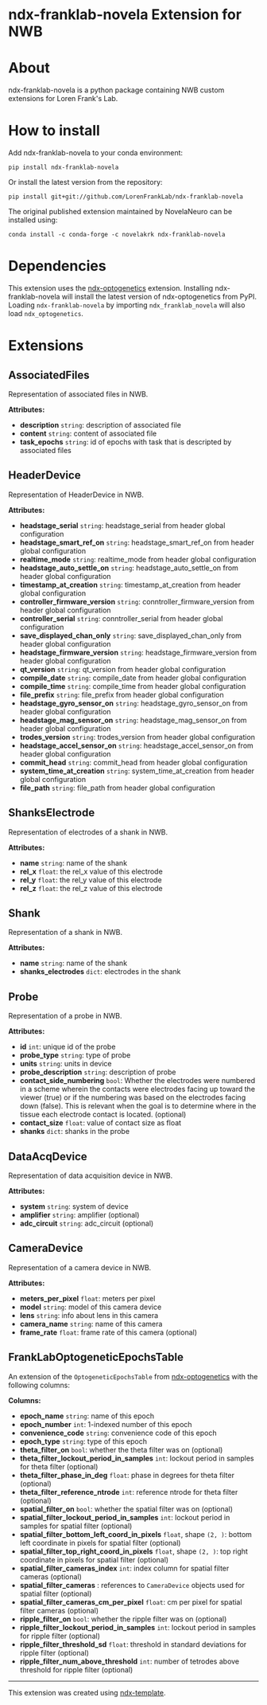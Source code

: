# ndx-franklab-novela Extension for NWB

# About
ndx-franklab-novela is a python package containing NWB custom extensions for Loren Frank's Lab.

# How to install

Add ndx-franklab-novela to your conda environment:
```
pip install ndx-franklab-novela
```

Or install the latest version from the repository:
```
pip install git+git://github.com/LorenFrankLab/ndx-franklab-novela
```

The original published extension maintained by NovelaNeuro can be installed using:
```
conda install -c conda-forge -c novelakrk ndx-franklab-novela
```

# Dependencies

This extension uses the [ndx-optogenetics](https://github.com/rly/ndx-optogenetics) extension.
Installing ndx-franklab-novela will install the latest version of ndx-optogenetics from PyPI.
Loading `ndx-franklab-novela` by importing `ndx_franklab_novela` will also load `ndx_optogenetics`.

# Extensions

## AssociatedFiles
Representation of associated files in NWB.

**Attributes:**
- **description**  `string`: description of associated file
- **content**  `string`: content of associated file
- **task_epochs**  `string`: id of epochs with task that is descripted by associated files

## HeaderDevice
Representation of HeaderDevice in NWB.

**Attributes:**
- **headstage_serial**  `string`: headstage_serial from header global configuration
- **headstage_smart_ref_on**  `string`: headstage_smart_ref_on from header global configuration
- **realtime_mode**  `string`: realtime_mode from header global configuration
- **headstage_auto_settle_on**  `string`: headstage_auto_settle_on from header global configuration
- **timestamp_at_creation**  `string`: timestamp_at_creation from header global configuration
- **controller_firmware_version**  `string`: conntroller_firmware_version from header global configuration
- **controller_serial**  `string`: conntroller_serial from header global configuration
- **save_displayed_chan_only**  `string`: save_displayed_chan_only from header global configuration
- **headstage_firmware_version**  `string`: headstage_firmware_version from header global configuration
- **qt_version**  `string`: qt_version from header global configuration
- **compile_date**  `string`: compile_date from header global configuration
- **compile_time**  `string`: compile_time from header global configuration
- **file_prefix**  `string`: file_prefix from header global configuration
- **headstage_gyro_sensor_on**  `string`: headstage_gyro_sensor_on from header global configuration
- **headstage_mag_sensor_on**  `string`: headstage_mag_sensor_on from header global configuration
- **trodes_version**  `string`: trodes_version from header global configuration
- **headstage_accel_sensor_on**  `string`: headstage_accel_sensor_on from header global configuration
- **commit_head**  `string`: commit_head from header global configuration
- **system_time_at_creation**  `string`: system_time_at_creation from header global configuration
- **file_path**  `string`: file_path from header global configuration

## ShanksElectrode
Representation of electrodes of a shank in NWB.

**Attributes:**
- **name**  `string`: name of the shank
- **rel_x**  `float`: the rel_x value of this electrode
- **rel_y**  `float`: the rel_y value of this electrode
- **rel_z**  `float`: the rel_z value of this electrode

## Shank
Representation of a shank in NWB.

**Attributes:**
- **name**  `string`: name of the shank
- **shanks_electrodes**  `dict`: electrodes in the shank

## Probe
Representation of a probe in NWB.

**Attributes:**
- **id**  `int`: unique id of the probe
- **probe_type**  `string`: type of probe
- **units**  `string`: units in device
- **probe_description**  `string`: description of probe
- **contact_side_numbering**  `bool`: Whether the electrodes were numbered in a scheme wherein the contacts were electrodes facing up toward the viewer (true) or if the numbering was based on the electrodes facing down (false). This is relevant when the goal is to determine where in the tissue each electrode contact is located. (optional)
- **contact_size**  `float`: value of contact size as float
- **shanks**  `dict`: shanks in the probe

## DataAcqDevice
Representation of data acquisition device in NWB.

**Attributes:**
- **system**  `string`: system of device
- **amplifier**  `string`: amplifier (optional)
- **adc_circuit**  `string`: adc_circuit (optional)

## CameraDevice
Representation of a camera device in NWB.

**Attributes:**
- **meters_per_pixel**  `float`: meters per pixel
- **model**  `string`: model of this camera device
- **lens**  `string`: info about lens in this camera
- **camera_name**  `string`: name of this camera
- **frame_rate**  `float`: frame rate of this camera (optional)

## FrankLabOptogeneticEpochsTable
An extension of the `OptogeneticEpochsTable` from [ndx-optogenetics](https://github.com/rly/ndx-optogenetics) with the following columns:

**Columns:**
- **epoch_name**  `string`: name of this epoch
- **epoch_number**  `int`: 1-indexed number of this epoch
- **convenience_code**  `string`: convenience code of this epoch
- **epoch_type**  `string`: type of this epoch
- **theta_filter_on**  `bool`: whether the theta filter was on (optional)
- **theta_filter_lockout_period_in_samples**  `int`: lockout period in samples for theta filter (optional)
- **theta_filter_phase_in_deg**  `float`: phase in degrees for theta filter (optional)
- **theta_filter_reference_ntrode**  `int`: reference ntrode for theta filter (optional)
- **spatial_filter_on**  `bool`: whether the spatial filter was on (optional)
- **spatial_filter_lockout_period_in_samples**  `int`: lockout period in samples for spatial filter (optional)
- **spatial_filter_bottom_left_coord_in_pixels**  `float`, shape `(2, )`: bottom left coordinate in pixels for spatial filter (optional)
- **spatial_filter_top_right_coord_in_pixels**  `float`, shape `(2, )`: top right coordinate in pixels for spatial filter (optional)
- **spatial_filter_cameras_index**  `int`: index column for spatial filter cameras (optional)
- **spatial_filter_cameras** : references to `CameraDevice` objects used for spatial filter (optional)
- **spatial_filter_cameras_cm_per_pixel**  `float`: cm per pixel for spatial filter cameras (optional)
- **ripple_filter_on**  `bool`: whether the ripple filter was on (optional)
- **ripple_filter_lockout_period_in_samples**  `int`: lockout period in samples for ripple filter (optional)
- **ripple_filter_threshold_sd**  `float`: threshold in standard deviations for ripple filter (optional)
- **ripple_filter_num_above_threshold**  `int`: number of tetrodes above threshold for ripple filter (optional)

---
This extension was created using [ndx-template](https://github.com/nwb-extensions/ndx-template).
